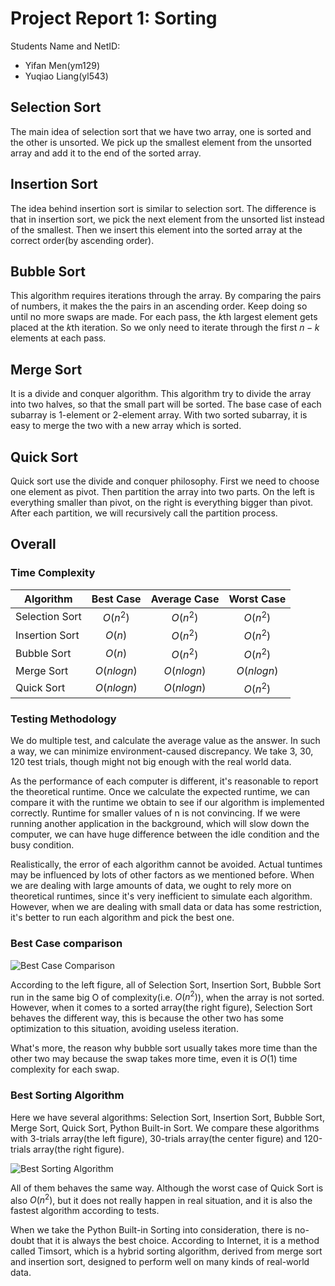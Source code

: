 # Project Report 1: Sorting

Students Name and NetID: 

- Yifan Men(ym129)
- Yuqiao Liang(yl543)


## Selection Sort
<!--![](SelectionSort.png)-->

The main idea of selection sort that we have two array, one is sorted and the other is unsorted. We pick up the smallest element from the unsorted array and add it to the end of the sorted array. 


## Insertion Sort
<!--![](InsertionSort.png)-->




The idea behind insertion sort is similar to selection sort. The difference is that in insertion sort, we pick the next element from the unsorted list instead of the smallest. Then we insert this element into the sorted array at the correct order(by ascending order). 


## Bubble Sort
<!--![](BubbleSort.png)-->




This algorithm requires iterations through the array. By comparing the pairs of numbers, it makes the the pairs in an ascending order. Keep doing so until no more swaps are made. For each pass, the $k$th largest element gets placed at the $k$th iteration. So we only need to iterate through the first $n-k$ elements at each pass.

## Merge Sort
<!--![](MergeSort.png)-->



It is a divide and conquer algorithm. This algorithm try to divide the array into two halves, so that the small part will be sorted. The base case of each subarray is 1-element or 2-element array. With two sorted subarray, it is easy to merge the two with a new array which is sorted.

## Quick Sort
<!--![](QuickSort.png)-->


Quick sort use the divide and conquer philosophy. First we need to choose one element as pivot. Then partition the array into two parts. On the left is everything smaller than pivot, on the right is everything bigger than pivot. After each partition, we will recursively call the partition process. 


## Overall

### Time Complexity


| Algorithm | Best Case | Average Case | Worst Case |
| --- | :---: | :---: | :---: |
| Selection Sort | $O(n^2)$ | $O(n^2)$ | $O(n^2)$ |
| Insertion Sort | $O(n)$ | $O(n^2)$ | $O(n^2)$ |
| Bubble Sort | $O(n)$ | $O(n^2)$ | $O(n^2)$ |
| Merge Sort | $O(nlogn)$ | $O(nlogn)$ | $O(nlogn)$ |
| Quick Sort | $O(nlogn)$ |  $O(nlogn)$ | $O(n^2)$ |

### Testing Methodology

We do multiple test, and calculate the average value as the answer. In such a way, we can minimize environment-caused discrepancy. We take 3, 30, 120 test trials, though might not big enough with the real world data.

As the performance of each computer is different, it's reasonable to report the theoretical runtime. Once we calculate the expected runtime, we can compare it with the runtime we obtain to see if our algorithm is implemented correctly. Runtime for smaller values of n is not convincing. If we were running another application in the background, which will slow down the computer, we can have huge difference between the idle condition and the busy condition. 

Realistically, the error of each algorithm cannot be avoided. Actual tuntimes may be influenced by lots of other factors as we mentioned before. When we are dealing with large amounts of data, we ought to rely more on theoretical runtimes, since it's very inefficient to simulate each algorithm. However, when we are dealing with small data or data has some restriction, it's better to run each algorithm and pick the best one. 

### Best Case comparison

![Best Case Comparison](https://i.imgur.com/t2GPWXX.png)



According to the left figure, all of Selection Sort, Insertion Sort, Bubble Sort run in the same big O of complexity(i.e. $O(n^2)$), when the array is not sorted. However, when it comes to a sorted array(the right figure), Selection Sort behaves the different way, this is because the other two has some optimization to this situation, avoiding useless iteration. 

What's more, the reason why bubble sort usually takes more time than the other two may because the swap takes more time, even it is $O(1)$ time complexity for each swap.



### Best Sorting Algorithm

Here we have several algorithms: Selection Sort, Insertion Sort, Bubble Sort, Merge Sort, Quick Sort, Python Built-in Sort. We compare these algorithms with 3-trials array(the left figure), 30-trials array(the center figure) and 120-trials array(the right figure).


![Best Sorting Algorithm](https://i.imgur.com/DoBhdp1.png)



All of them behaves the same way. Although the worst case of Quick Sort is also $O(n^2)$, but it does not really happen in real situation, and it is also the fastest algorithm according to tests.

When we take the Python Built-in Sorting into consideration, there is no-doubt that it is always the best choice. According to Internet, it is a method called Timsort, which is a hybrid sorting algorithm, derived from merge sort and insertion sort, designed to perform well on many kinds of real-world data. 


